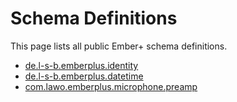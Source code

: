 # Schema Definitions #

This page lists all public Ember+ schema definitions.

  * [de.l-s-b.emberplus.identity](http://groups.google.com/group/ember-plus-development/attach/1a355c4f1675fb62/Ember+%20Schema%20-%20Identity.pdf?part=5)
  * [de.l-s-b.emberplus.datetime](http://groups.google.com/group/ember-plus-development/attach/1a355c4f1675fb62/Ember+%20Schema%20-%20DateTime.pdf?part=4)
  * [com.lawo.emberplus.microphone.preamp](https://groups.google.com/group/ember-plus-discuss/attach/67a2294a33d1702d/Ember+%20Schema%20-%20MicrophonePreampV1.0.pdf?part=0.1&authuser=0)